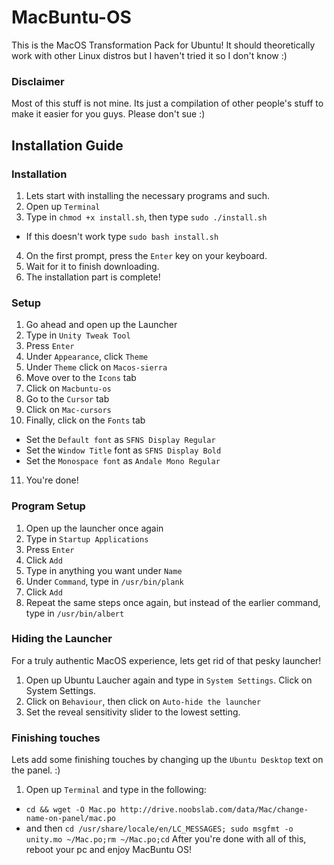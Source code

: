 # MacBuntu-OS
This is the MacOS Transformation Pack for Ubuntu! It should theoretically work with other Linux distros but I haven't tried it so I don't know :)

### Disclaimer

Most of this stuff is not mine. Its just a compilation of other people's stuff to make it easier for you guys. Please don't sue :)

## Installation Guide

### Installation

1. Lets start with installing the necessary programs and such.
2. Open up ```Terminal```
3. Type in ```chmod +x install.sh```, then type ```sudo ./install.sh```
  * If this doesn't work type ```sudo bash install.sh```
4. On the first prompt, press the ```Enter``` key on your keyboard.
5. Wait for it to finish downloading.
6. The installation part is complete!

### Setup

1. Go ahead and open up the Launcher
2. Type in ```Unity Tweak Tool```
3. Press ```Enter```
4. Under ```Appearance```, click ```Theme```
5. Under ```Theme``` click on ```Macos-sierra```
6. Move over to the ```Icons``` tab
7. Click on ```Macbuntu-os```
8. Go to the ```Cursor``` tab
9. Click on ```Mac-cursors```
10. Finally, click on the ```Fonts``` tab
  * Set the ```Default font``` as ```SFNS Display Regular```
  * Set the ```Window Title``` font as ```SFNS Display Bold```
  * Set the ```Monospace font``` as ```Andale Mono Regular```
11. You're done!

### Program Setup

1. Open up the launcher once again
2. Type in ```Startup Applications```
3. Press ```Enter```
4. Click ```Add```
5. Type in anything you want under ```Name```
6. Under ```Command```, type in ```/usr/bin/plank```
7. Click ```Add```
8. Repeat the same steps once again, but instead of the earlier command, type in ```/usr/bin/albert```

### Hiding the Launcher

For a truly authentic MacOS experience, lets get rid of that pesky launcher!

1. Open up Ubuntu Laucher again and type in ```System Settings```. Click on System Settings.
2. Click on ```Behaviour```, then click on ```Auto-hide the launcher```
3. Set the reveal sensitivity slider to the lowest setting.

### Finishing touches

Lets add some finishing touches by changing up the ```Ubuntu Desktop``` text on the panel. :)

1. Open up ```Terminal``` and type in the following:
  * ```cd && wget -O Mac.po http://drive.noobslab.com/data/Mac/change-name-on-panel/mac.po```
  * and then ```cd /usr/share/locale/en/LC_MESSAGES; sudo msgfmt -o unity.mo ~/Mac.po;rm ~/Mac.po;cd```
After you're done with all of this, reboot your pc and enjoy MacBuntu OS!
